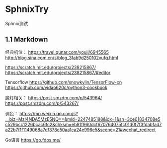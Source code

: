 # SphnixTry
Sphnix测试

## 1.1 Markdown



经典机位：
https://travel.qunar.com/youji/6945565
http://blog.sina.com.cn/s/blog_3fab9d250102vufq.html



https://scratch.mit.edu/projects/238215867/
https://scratch.mit.edu/projects/238215867/#editor



Tensorflow
https://github.com/snowkylin/TensorFlow-cn
https://github.com/yidao620c/python3-cookbook


魔灯相关：
https://post.smzdm.com/p/543964/
https://post.smzdm.com/p/543267/

调色：
https://mp.weixin.qq.com/s?__biz=MzI4NDA5MzE5NQ==&mid=2247485188&idx=1&sn=3ce61834708e5c529bcc1226bcac6fc2&chksm=eb81f960dcf670764075fc01d0f7f3fdabfad7a22b7f1f1149068a7df378c50aa1ca24e996e5&scene=21#wechat_redirect


Go语言
https://go.fdos.me/
